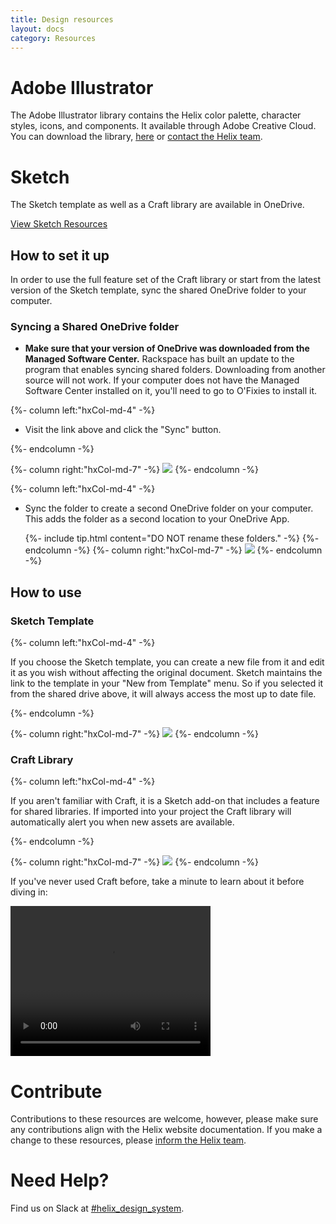 ```yaml
---
title: Design resources
layout: docs
category: Resources
---
```


# Adobe Illustrator

The Adobe Illustrator library contains the Helix color palette, character
styles, icons, and components. It available through Adobe Creative Cloud. You can download the library,
[here](https://assets.adobe.com/link/e4a1e938-87a4-40e4-734d-d41c93f448ed)
or <a href="mailto:Helix.designsystem@rackspace.com">contact the Helix team</a>.

# Sketch

The Sketch template as well as a Craft library are available in OneDrive.

<a class="ui button ds-btn-med" href="https://raxglobal.sharepoint.com/sites/REDFiles/_layouts/15/guestaccess.aspx?guestaccesstoken=Z4htsZ9Wnj3O5tA%2f93Qd7r3Zd0%2bCp4huq0BfnXWChBk%3d&docid=2_182c0b922d5cc46a0b1be792f246623df&rev=1">View Sketch Resources</a>

## How to set it up

In order to use the full feature set of the Craft library or start from the
latest version of the Sketch template, sync the shared
OneDrive folder to your computer.

### Syncing a Shared OneDrive folder

-   **Make sure that your version of OneDrive was downloaded from the Managed
Software Center.** Rackspace has built an update to the program that enables  syncing shared folders. Downloading from another source will not
work. If your computer does not have the Managed Software Center installed on
it, you'll need to go to O'Fixies to install it.

<div class="hxRow">
{%- column left:"hxCol-md-4" -%}

-   Visit the link above and click the "Sync" button.

{%- endcolumn -%}

{%- column right:"hxCol-md-7" -%}
![](http://screenshots1234.s3.amazonaws.com/ybRVG6nQomLK085XPQRCjhAWmUzBz8Vtru.png)
{%- endcolumn -%}
</div>

<div class="hxRow">
{%- column left:"hxCol-md-4" -%}

-   Sync the folder to create a second OneDrive folder on your computer.
    This adds the folder as a second location to your OneDrive App.

    {%- include tip.html content="DO NOT rename these folders." -%}
{%- endcolumn -%}
{%- column right:"hxCol-md-7" -%}
![](http://design.rax.io/wp-content/uploads/2016/11/m9A3HvMcm91MlitWqEa1SrO4OZBmpVb8Rt.png)
{%- endcolumn -%}
</div>

## How to use

### Sketch Template

<div class="hxRow">
{%- column left:"hxCol-md-4" -%}

If you choose the Sketch template, you can create a new file from it and edit it
as you wish without affecting the original document. Sketch maintains the link
to the template in your "New from Template" menu. So if you selected it from
the shared drive above, it will always access the most up to date file.

{%- endcolumn -%}

{%- column right:"hxCol-md-7" -%}
![](http://design.rax.io/wp-content/uploads/2016/08/Design-System-Sketch-2.png)
{%- endcolumn -%}
</div>

### Craft Library

<div class="hxRow">
{%- column left:"hxCol-md-4" -%}

If you aren't familiar with Craft, it is a Sketch add-on that includes a
feature for shared libraries. If imported into your project the Craft library
will automatically alert you when new assets are available.

{%- endcolumn -%}

{%- column right:"hxCol-md-7" -%}
![](http://design.rax.io/wp-content/uploads/2016/08/Design-System-Sketch-3.png)
{%- endcolumn -%}
</div>

If you've never used Craft before, take a minute to learn about
it before diving in:
<div class="ui centered image">
  <video class="ui large image" width="320" height="240" controls>
    <source src="https://embedwistia-a.akamaihd.net/deliveries/c345d47ef9dab80cdc0325558e0e9d3370602d1e/file.mp4" type="video/mp4">
    Your browser does not support the video tag.
  </video>
</div>

# Contribute

Contributions to these resources are welcome, however, please make sure any
contributions align with the Helix website documentation. If you make a change
to these resources, please
<a href="mailto:Helix.designsystem@rackspace.com">inform the Helix team</a>.

# Need Help?

Find us on Slack at
[#helix_design_system](https://rackspace.slack.com/messages/helix_design_system/).
